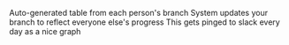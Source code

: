 Auto-generated table from each person's branch
System updates your branch to reflect everyone else's progress
This gets pinged to slack every day as a nice graph
